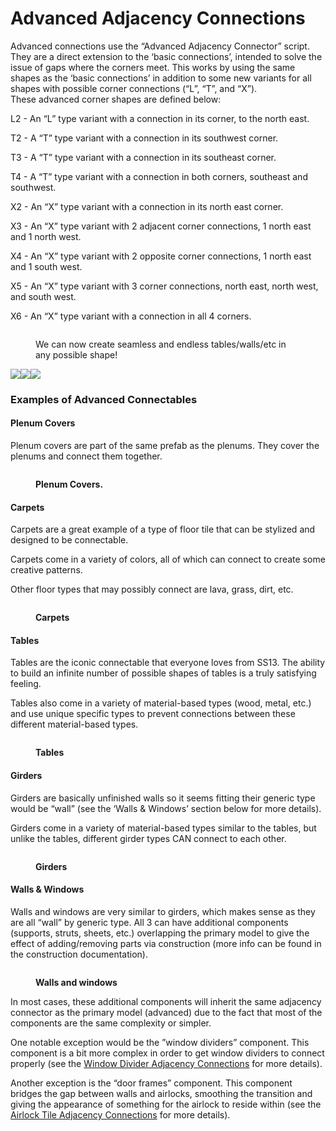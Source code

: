 # Advanced Adjacency Connections

Advanced connections use the “Advanced Adjacency Connector” script. They are a direct extension to the ‘basic connections’, intended to solve the issue of gaps where the corners meet. This works by using the same shapes as the ‘basic connections’ in addition to some new variants for all shapes with possible corner connections (“L”, “T”, and “X”).\
These advanced corner shapes are defined below:

L2 - An “L” type variant with a connection in its corner, to the north east.

T2 - A “T” type variant with a connection in its southwest corner.

T3 - A “T” type variant with a connection in its southeast corner.

T4 - A “T” type variant with a connection in both corners, southeast and southwest.

X2 - An “X” type variant with a connection in its north east corner.

X3 - An “X” type variant with 2 adjacent corner connections, 1 north east and 1 north west.

X4 - An “X” type variant with 2 opposite corner connections, 1 north east and 1 south west.

X5 - An “X” type variant with 3 corner connections, north east, north west, and south west.

X6 - An “X” type variant with a connection in all 4 corners.

<figure><img src="https://lh3.googleusercontent.com/rvxW-iGViVDb7E58qLuR7dCKAzLEUeBSm6SRG_u23eUZGJD5LDujb_5wK9fKmuMOcTM5wFL-Eg2bDyD4-0cMlNbjn5BslIfMRi5ZKLg68sVkWHZH58ABpW59B7aIU9Q4WrQDRKiunB2IsqHvtR2DFg" alt=""><figcaption><p>We can now create seamless and endless tables/walls/etc in any possible shape!</p></figcaption></figure>

![](https://lh6.googleusercontent.com/gfzNia2y0lOOO89SNShL748c70U1m7P6NjIg1TI56wl\_dXVC8nXMDrTs2SBvJzo5kz5hztLVaVARXaIzoTFvEPZIG-FW\_MJyMrGlhg\_epjzCywPoUK1aGFb6xwzv3n9aA3YYcHl0nHdOmtba2fmGCg)![](https://lh3.googleusercontent.com/Yq8Cdl1rd5JgzSeqTTOSQScOixo5uvWcfyrklaqPq0\_kS4tAHbwc-yYcKrisFkk-nxQDgTAD1rS7PkJgMM65ewMOsLoqvZ9Ts-HAsOXxPpJzqou\_qb\_GFCD9nVAAoVLqr-eB3kOBWZBK9PdGw-a3hA)![](https://lh5.googleusercontent.com/O1Mh8bIx--o-LvXjXAX6OxBFeWhZ3THZdphqCFB9uD7X8nSFwwYo858XLtFlfAiUrd6xZ6L\_mJmfeJQ8aHpqTqby2KXr7hv0Ss5jgCSdw9ZVEzzSTEQ-fVl8S5Pr0YVVZILFjt0vX5\_fAV4-PIwojQ)

### Examples of Advanced Connectables

#### **Plenum Covers**

Plenum covers are part of the same prefab as the plenums. They cover the plenums and connect them together.

<figure><img src="https://lh3.googleusercontent.com/vLLvpJF4LQQhoOlqKWz9h4eVE4b6ZFcFeVYxScyIT_FhTU_6d0-siHhdREW6fAawEgmW3fYvXlAppIKlyiY03QheJRLFSNw1ea0ncdCrf-kla2fmzNSBIc8riom6X2u8cEKAeq_WbkQaP5NWShs6FQ" alt=""><figcaption><p><strong>Plenum Covers.</strong></p></figcaption></figure>

#### **Carpets**

Carpets are a great example of a type of floor tile that can be stylized and designed to be connectable.

Carpets come in a variety of colors, all of which can connect to create some creative patterns.

Other floor types that may possibly connect are lava, grass, dirt, etc.

<figure><img src="https://lh3.googleusercontent.com/fcaWVmQ3Cgq6x8adOP_O9lJxWpq03jJfYCR617jkhhBreX5pCcwkUpjUd70yfo6gGcVMCl4qGUUbQ0nv08SxDIy8sCKjpQQTKthfboGEigPgGQATUJLgtPjOywvDcMidvTIUIuLDYzqhgh6bUR5k4A" alt=""><figcaption><p><strong>Carpets</strong></p></figcaption></figure>

#### **Tables**

Tables are the iconic connectable that everyone loves from SS13. The ability to build an infinite number of possible shapes of tables is a truly satisfying feeling.

Tables also come in a variety of material-based types (wood, metal, etc.) and use unique specific types to prevent connections between these different material-based types.

<figure><img src="https://lh6.googleusercontent.com/t9NVxtgr1EhjvSVU8g3fU-G2DccxvYabk4qQD5o4opnyDksryazJy4L4VmiTu_0CdqCf6dgSpJ63stVyV0Br8XTvz2OURIOTr_IFKfDaWL1z4WX2ugLIkbMvosCZOgqoucaj5cUD22_PUL8LmrKPbg" alt=""><figcaption><p><strong>Tables</strong></p></figcaption></figure>

#### **Girders**

Girders are basically unfinished walls so it seems fitting their generic type would be “wall” (see the ‘Walls & Windows’ section below for more details).

Girders come in a variety of material-based types similar to the tables, but unlike the tables, different girder types CAN connect to each other.

<figure><img src="https://lh5.googleusercontent.com/jzpnBHLImSM389HPxQO3P7HGRf7XR1y9_HdvDFqlZ9szXg3QHhrQWxdy1cI06r2GyfZ4YqBJOKRVMMZ02GkOGdjP8pqs3ZPBcyjYUVwIbwDQqYJbQEW3NqnLx1DHOmyDVB79gDbJhVVhHqOmOfIlPQ" alt=""><figcaption><p><strong>Girders</strong></p></figcaption></figure>

#### Walls & Windows

Walls and windows are very similar to girders, which makes sense as they are all “wall” by generic type. All 3 can have additional components (supports, struts, sheets, etc.) overlapping the primary model to give the effect of adding/removing parts via construction (more info can be found in the construction documentation).

<figure><img src="https://lh5.googleusercontent.com/TWbCCxnVeWExgEGpjw9kC2ALSRcnuvs6YETBnhmGWYlTRwXSKvXx5lU-b95Ip5yHdap_bCCTHxv4T2BG8-ZmsULv3yocTniAvB10swK0CtxkLck2hWT2hT7WIUCRP2kKkn-RC8PuKms6ZJxRa7lYAA" alt=""><figcaption><p><strong>Walls and windows</strong></p></figcaption></figure>

In most cases, these additional components will inherit the same adjacency connector as the primary model (advanced) due to the fact that most of the components are the same complexity or simpler.

One notable exception would be the ”window dividers” component. This component is a bit more complex in order to get window dividers to connect properly (see the [Window Divider Adjacency Connections](window-divider-adjacency-connections.md) for more details).

Another exception is the “door frames” component. This component bridges the gap between walls and airlocks, smoothing the transition and giving the appearance of something for the airlock to reside within (see the [Airlock Tile Adjacency Connections](airlock-adjacency-connections.md) for more details).
